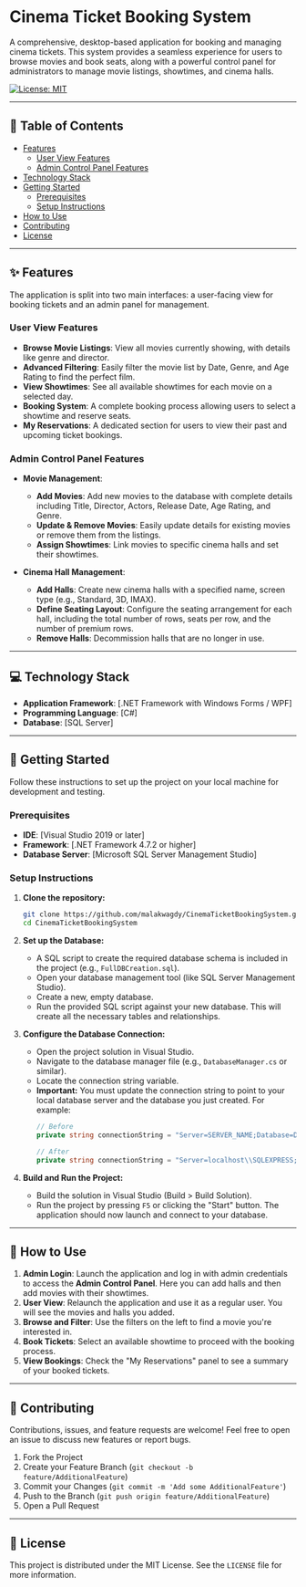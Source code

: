 # Cinema Ticket Booking System

A comprehensive, desktop-based application for booking and managing cinema tickets. This system provides a seamless experience for users to browse movies and book seats, along with a powerful control panel for administrators to manage movie listings, showtimes, and cinema halls.

[![License: MIT](https://img.shields.io/badge/License-MIT-blue.svg)](https://opensource.org/licenses/MIT)

---

## 📖 Table of Contents

-   [Features](#-features)
    -   [User View Features](#user-view-features)
    -   [Admin Control Panel Features](#admin-control-panel-features)
-   [Technology Stack](#-technology-stack)
-   [Getting Started](#-getting-started)
    -   [Prerequisites](#prerequisites)
    -   [Setup Instructions](#setup-instructions)
-   [How to Use](#-how-to-use)
-   [Contributing](#-contributing)
-   [License](#-license)

---

## ✨ Features

The application is split into two main interfaces: a user-facing view for booking tickets and an admin panel for management.

### User View Features

-   **Browse Movie Listings**: View all movies currently showing, with details like genre and director.
-   **Advanced Filtering**: Easily filter the movie list by Date, Genre, and Age Rating to find the perfect film.
-   **View Showtimes**: See all available showtimes for each movie on a selected day.
-   **Booking System**: A complete booking process allowing users to select a showtime and reserve seats.
-   **My Reservations**: A dedicated section for users to view their past and upcoming ticket bookings.

### Admin Control Panel Features

-   **Movie Management**:
    -   **Add Movies**: Add new movies to the database with complete details including Title, Director, Actors, Release Date, Age Rating, and Genre.
    -   **Update & Remove Movies**: Easily update details for existing movies or remove them from the listings.
    -   **Assign Showtimes**: Link movies to specific cinema halls and set their showtimes.

-   **Cinema Hall Management**:
    -   **Add Halls**: Create new cinema halls with a specified name, screen type (e.g., Standard, 3D, IMAX).
    -   **Define Seating Layout**: Configure the seating arrangement for each hall, including the total number of rows, seats per row, and the number of premium rows.
    -   **Remove Halls**: Decommission halls that are no longer in use.

---

## 💻 Technology Stack

-   **Application Framework**: [.NET Framework with Windows Forms / WPF]
-   **Programming Language**: [C#]
-   **Database**: [SQL Server]

---

## 🚀 Getting Started

Follow these instructions to set up the project on your local machine for development and testing.

### Prerequisites

-   **IDE**: [Visual Studio 2019 or later]
-   **Framework**: [.NET Framework 4.7.2 or higher]
-   **Database Server**: [Microsoft SQL Server Management Studio]

### Setup Instructions

1.  **Clone the repository:**
    ```sh
    git clone https://github.com/malakwagdy/CinemaTicketBookingSystem.git
    cd CinemaTicketBookingSystem
    ```

2.  **Set up the Database:**
    -   A SQL script to create the required database schema is included in the project (e.g., `FullDBCreation.sql`).
    -   Open your database management tool (like SQL Server Management Studio).
    -   Create a new, empty database.
    -   Run the provided SQL script against your new database. This will create all the necessary tables and relationships.

3.  **Configure the Database Connection:**
    -   Open the project solution in Visual Studio.
    -   Navigate to the database manager file (e.g., `DatabaseManager.cs` or similar).
    -   Locate the connection string variable.
    -   **Important:** You must update the connection string to point to your local database server and the database you just created. For example:
        ```csharp
        // Before
        private string connectionString = "Server=SERVER_NAME;Database=DB_NAME;User Id=USER;Password=PASSWORD;";

        // After
        private string connectionString = "Server=localhost\\SQLEXPRESS;Database=MyCinemaDB;Integrated Security=True;";
        ```

4.  **Build and Run the Project:**
    -   Build the solution in Visual Studio (Build > Build Solution).
    -   Run the project by pressing `F5` or clicking the "Start" button. The application should now launch and connect to your database.

---

## 📖 How to Use

1.  **Admin Login**: Launch the application and log in with admin credentials to access the **Admin Control Panel**. Here you can add halls and then add movies with their showtimes.
2.  **User View**: Relaunch the application and use it as a regular user. You will see the movies and halls you added.
3.  **Browse and Filter**: Use the filters on the left to find a movie you're interested in.
4.  **Book Tickets**: Select an available showtime to proceed with the booking process.
5.  **View Bookings**: Check the "My Reservations" panel to see a summary of your booked tickets.

---

## 🤝 Contributing

Contributions, issues, and feature requests are welcome! Feel free to open an issue to discuss new features or report bugs.

1.  Fork the Project
2.  Create your Feature Branch (`git checkout -b feature/AdditionalFeature`)
3.  Commit your Changes (`git commit -m 'Add some AdditionalFeature'`)
4.  Push to the Branch (`git push origin feature/AdditionalFeature`)
5.  Open a Pull Request

---

## 📜 License

This project is distributed under the MIT License. See the `LICENSE` file for more information.
